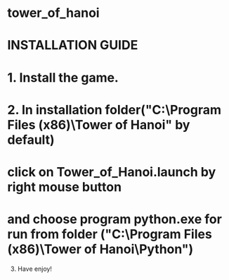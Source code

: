 # tower_of_hanoi
# INSTALLATION GUIDE

# 1. Install the game.
# 2. In installation folder("C:\Program Files (x86)\Tower of Hanoi" by default)
#    click on Tower_of_Hanoi.launch by right mouse button
#    and choose program python.exe for run from folder ("C:\Program Files (x86)\Tower of Hanoi\Python") 
 3. Have enjoy!
